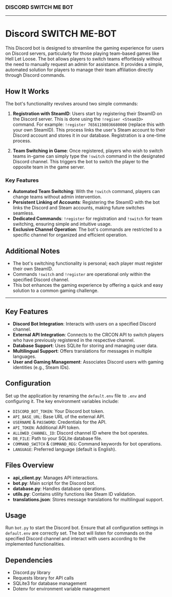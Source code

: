 
### DISCORD SWITCH ME BOT

---

# Discord SWITCH ME-BOT

This Discord bot is designed to streamline the gaming experience for users on Discord servers, particularly for those playing team-based games like Hell Let Loose. The bot allows players to switch teams effortlessly without the need to manually request an admin for assistance. It provides a simple, automated solution for players to manage their team affiliation directly through Discord commands.

## How It Works

The bot's functionality revolves around two simple commands:

1. **Registration with SteamID**: Users start by registering their SteamID on the Discord server. This is done using the `!regiser <SteamID>` command. For example: `!register 76561198036680000` (replace this with your own SteamID). This process links the user's Steam account to their Discord account and stores it in our database. Registration is a one-time process.

2. **Team Switching in Game**: Once registered, players who wish to switch teams in-game can simply type the `!switch` command in the designated Discord channel. This triggers the bot to switch the player to the opposite team in the game server.

### Key Features

- **Automated Team Switching**: With the `!switch` command, players can change teams without admin intervention.
- **Persistent Linking of Accounts**: Registering the SteamID with the bot links the Discord and Steam accounts, making future switches seamless.
- **Dedicated Commands**: `!register` for registration and `!switch` for team switching, ensuring simple and intuitive usage.
- **Exclusive Channel Operation**: The bot's commands are restricted to a specific channel for organized and efficient operation.

## Additional Notes

- The bot's switching functionality is personal; each player must register their own SteamID.
- Commands `!switch` and `!register` are operational only within the specified Discord channel.
- This bot enhances the gaming experience by offering a quick and easy solution to a common gaming challenge.

---

## Key Features

- **Discord Bot Integration**: Interacts with users on a specified Discord channel.
- **External API Integration**: Connects to the CRCON API to switch players who have previously registered in the respective channel.
- **Database Support**: Uses SQLite for storing and managing user data.
- **Multilingual Support**: Offers translations for messages in multiple languages.
- **User and Gaming Management**: Associates Discord users with gaming identities (e.g., Steam IDs).

## Configuration

Set up the application by renaming the `default.env` file to `.env` and configuring it. The key environment variables include:

- `DISCORD_BOT_TOKEN`: Your Discord bot token.
- `API_BASE_URL`: Base URL of the external API.
- `USERNAME` & `PASSWORD`: Credentials for the API.
- `API_TOKEN`: Additional API token.
- `ALLOWED_CHANNEL_ID`: Discord channel ID where the bot operates.
- `DB_FILE`: Path to your SQLite database file.
- `COMMAND_SWITCH` & `COMMAND_REG`: Command keywords for bot operations.
- `LANGUAGE`: Preferred language (default is English).

## Files Overview

- **api_client.py**: Manages API interactions.
- **bot.py**: Main script for the Discord bot.
- **database.py**: Handles database operations.
- **utils.py**: Contains utility functions like Steam ID validation.
- **translations.json**: Stores message translations for multilingual support.

## Usage

Run `bot.py` to start the Discord bot. Ensure that all configuration settings in `default.env` are correctly set. The bot will listen for commands on the specified Discord channel and interact with users according to the implemented functionalities.

## Dependencies

- Discord.py library
- Requests library for API calls
- SQLite3 for database management
- Dotenv for environment variable management